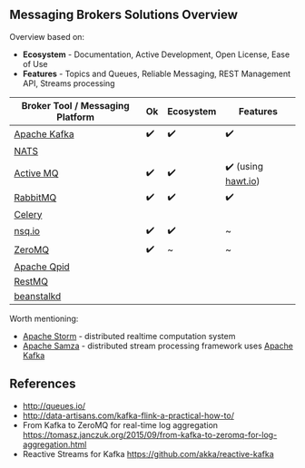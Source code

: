 ## Messaging Brokers Solutions Overview

Overview based on:
* **Ecosystem** - Documentation, Active Development, Open License, Ease of Use
* **Features** - Topics and Queues, Reliable Messaging, REST Management API, Streams processing

| Broker Tool / Messaging Platform                                                                         | Ok | Ecosystem | Features |
|----------------------------------------------------------------------------------------------------------|----|-----------|----------|
| [Apache Kafka](http://kafka.apache.org/)                                                                 | ✔️️  | ✔️️         | ✔️️        |
| [NATS](http://www.nats.io/)                                                                              |    |           |          |
| [Active MQ](http://activemq.apache.org/) | ✔️️  | ✔️️         | ✔️️  (using [hawt.io](http://hawt.io))      |
| [RabbitMQ](https://www.rabbitmq.com/)                                                                    |  ✔️️  |      ✔️️     |     ✔️️     |
| [Celery](http://www.celeryproject.org/)                                                                  |    |           |          |
| [nsq.io](http://nsq.io/)                                                                                 | ✔️️  | ✔️️         | ~        |
| [ZeroMQ](http://zeromq.org/)                                                                             | ✔️️  | ~         | ~        |
| [Apache Qpid](https://qpid.apache.org/)                                                                  |    |           |          |
| [RestMQ](http://restmq.com/)                                                                             |    |           |          |
| [beanstalkd](http://kr.github.io/beanstalkd/)                                                            |    |           |          |

Worth mentioning:
* [Apache Storm](https://storm.apache.org/) - distributed realtime computation system
* [Apache Samza](http://samza.apache.org/) -  distributed stream processing framework uses [Apache Kafka](http://kafka.apache.org/)

## References

* http://queues.io/
* http://data-artisans.com/kafka-flink-a-practical-how-to/
* From Kafka to ZeroMQ for real-time log aggregation https://tomasz.janczuk.org/2015/09/from-kafka-to-zeromq-for-log-aggregation.html
* Reactive Streams for Kafka https://github.com/akka/reactive-kafka
